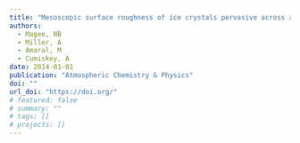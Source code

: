 ```yaml
---
title: "Mesoscopic surface roughness of ice crystals pervasive across a wide range of ice crystal conditions."
authors:
  - Magee, NB
  - Miller, A
  - Amaral, M
  - Cumiskey, A
date: 2014-01-01
publication: "Atmospheric Chemistry & Physics"
doi: ""
url_doi: "https://doi.org/"
# featured: false
# summary: ""
# tags: []
# projects: []
---
```

